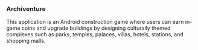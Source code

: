 ### Archiventure
This application is an Android construction game where users can earn in-game coins and upgrade buildings by designing culturally themed complexes such as parks, temples, palaces, villas, hotels, stations, and shopping malls.
